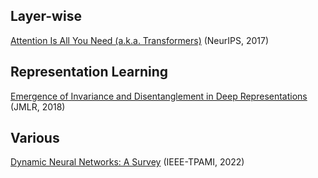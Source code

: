 
## Layer-wise
[Attention Is All You Need (a.k.a. Transformers)](https://proceedings.neurips.cc/paper_files/paper/2017/file/3f5ee243547dee91fbd053c1c4a845aa-Paper.pdf) (NeurIPS, 2017) <br> 

## Representation Learning
[Emergence of Invariance and Disentanglement in Deep Representations](https://www.jmlr.org/papers/volume19/17-646/17-646.pdf) (JMLR, 2018) <br>

## Various
[Dynamic Neural Networks: A Survey](https://ieeexplore.ieee.org/document/9560049) (IEEE-TPAMI, 2022) <br>
